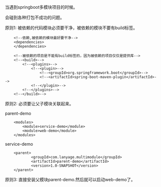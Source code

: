 当遇到springboot多模块项目的时候。

会碰到各种打包不成功的问题。

原则1: 被依赖的代码模块必须要干净，被依赖的模块不要有build标签。

```
    <!--依赖,被依赖的模块最好要干净-->
    <dependencies>
    </dependencies>

    <!--被依赖的项目是不能有build标签的，因为被依赖的项目仅仅是提供库-->
    <!--<build>-->
        <!--<plugins>-->
            <!--<plugin>-->
                <!--<groupId>org.springframework.boot</groupId>-->
                <!--<artifactId>spring-boot-maven-plugin</artifactId>-->
            <!--</plugin>-->
        <!--</plugins>-->
    <!--</build>-->
```

原则2: 必须要让父子模块关联起来。

parent-demo

```
    <modules>
        <module>service-demo</module>
        <module>web-demo</module>
    </modules>
```


service-demo

```
    <parent>
            <groupId>com.lanyage.multimodule</groupId>
            <artifactId>parent-demo</artifactId>
            <version>1.0-SNAPSHOT</version>
    </parent>
```


原则3: 直接安装父模块parent-demo.然后就可以启动web-demo了。

